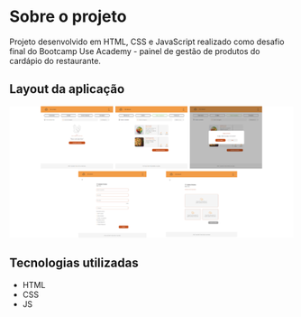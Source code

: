 # Sobre o projeto

Projeto desenvolvido em HTML, CSS e JavaScript realizado como desafio final do Bootcamp Use Academy - painel de gestão de produtos do cardápio do restaurante.

## Layout da aplicação

![Mockup](https://github.com/VanessaVargas/restaurante-use-academy/blob/master/assets/layout.png)

## Tecnologias utilizadas

- HTML
- CSS
- JS

